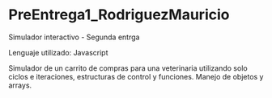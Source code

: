 # PreEntrega1_RodriguezMauricio
Simulador interactivo - Segunda entrga

Lenguaje utilizado: Javascript

Simulador de un carrito de compras para una veterinaria utilizando solo ciclos e iteraciones, estructuras de control y funciones. Manejo de objetos y arrays.

